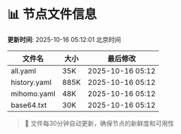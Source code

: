# 📊 节点文件信息

**更新时间**: 2025-10-16 05:12:01 北京时间

| 文件名 | 大小 | 最后修改 |
|--------|------|----------|
| all.yaml | 35K | 2025-10-16 05:12 |
| history.yaml | 885K | 2025-10-16 05:12 |
| mihomo.yaml | 48K | 2025-10-16 05:12 |
| base64.txt | 30K | 2025-10-16 05:12 |

> 🔄 文件每30分钟自动更新，确保节点的新鲜度和可用性
